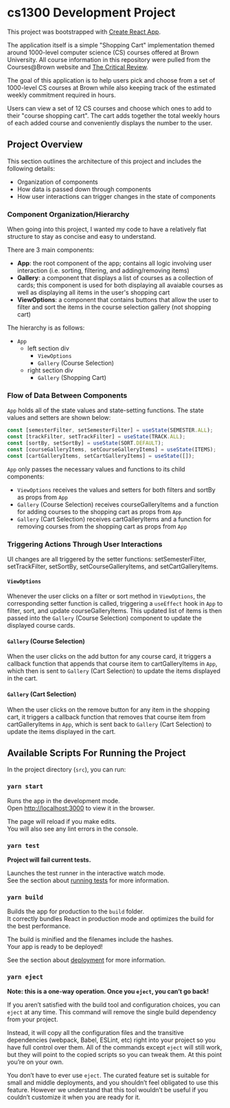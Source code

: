 # cs1300 Development Project

This project was bootstrapped with [Create React App](https://github.com/facebook/create-react-app).

The application itself is a simple "Shopping Cart" implementation themed around 1000-level computer science (CS) courses offered at Brown University. All course information in this repository were pulled from the Courses@Brown website and [The Critical Review](https://thecriticalreview.org/). 

The goal of this application is to help users pick and choose from a set of 1000-level CS courses at Brown while also keeping track of the estimated weekly commitment required in hours.

Users can view a set of 12 CS courses and choose which ones to add to their "course shopping cart". The cart adds together the total weekly hours of each added course and conveniently displays the number to the user.

## Project Overview

This section outlines the architecture of this project and includes the following details:
- Organization of components
- How data is passed down through components
- How user interactions can trigger changes in the state of components

### Component Organization/Hierarchy

When going into this project, I wanted my code to have a relatively flat structure to stay as concise and easy to understand.

There are 3 main components:
- **App**: the root component of the app; contains all logic involving user interaction (i.e. sorting, filtering, and adding/removing items)
- **Gallery**: a component that displays a list of courses as a collection of cards; this component is used for both displaying all avaiable courses as well as displaying all items in the user's shopping cart
- **ViewOptions**: a component that contains buttons that allow the user to filter and sort the items in the course selection gallery (not shopping cart)

The hierarchy is as follows:
- `App`
  - left section div
    - `ViewOptions`
    - `Gallery` (Course Selection)
  - right section div
    - `Gallery` (Shopping Cart)

### Flow of Data Between Components

`App` holds all of the state values and state-setting functions. The state values and setters are shown below:

```js
const [semesterFilter, setSemesterFilter] = useState(SEMESTER.ALL);
const [trackFilter, setTrackFilter] = useState(TRACK.ALL);
const [sortBy, setSortBy] = useState(SORT.DEFAULT);
const [courseGalleryItems, setCourseGalleryItems] = useState(ITEMS);
const [cartGalleryItems, setCartGalleryItems] = useState([]);
```

`App` only passes the necessary values and functions to its child components:
- `ViewOptions` receives the values and setters for both filters and sortBy as props from `App`
- `Gallery` (Course Selection) receives courseGalleryItems and a function for adding courses to the shopping cart as props from `App`
- `Gallery` (Cart Selection) receives cartGalleryItems and a function for removing courses from the shopping cart as props from `App`

### Triggering Actions Through User Interactions

UI changes are all triggered by the setter functions: setSemesterFilter, setTrackFilter, setSortBy, setCourseGalleryItems, and setCartGalleryItems.

#### `ViewOptions`
Whenever the user clicks on a filter or sort method in `ViewOptions`, the corresponding setter function is called, triggering a `useEffect` hook in `App` to filter, sort, and update courseGalleryItems. This updated list of items is then passed into the `Gallery` (Course Selection) component to update the displayed course cards.

#### `Gallery` (Course Selection)
When the user clicks on the add button for any course card, it triggers a callback function that appends that course item to cartGalleryItems in `App`, which then is sent to `Gallery` (Cart Selection) to update the items displayed in the cart.

#### `Gallery` (Cart Selection)
When the user clicks on the remove button for any item in the shopping cart, it triggers a callback function that removes that course item from cartGalleryItems in `App`, which is sent back to `Gallery` (Cart Selection) to update the items displayed in the cart.

## Available Scripts For Running the Project

In the project directory (`src`), you can run:

### `yarn start`

Runs the app in the development mode.\
Open [http://localhost:3000](http://localhost:3000) to view it in the browser.

The page will reload if you make edits.\
You will also see any lint errors in the console.

### `yarn test`

**Project will fail current tests.**

Launches the test runner in the interactive watch mode.\
See the section about [running tests](https://facebook.github.io/create-react-app/docs/running-tests) for more information.

### `yarn build`

Builds the app for production to the `build` folder.\
It correctly bundles React in production mode and optimizes the build for the best performance.

The build is minified and the filenames include the hashes.\
Your app is ready to be deployed!

See the section about [deployment](https://facebook.github.io/create-react-app/docs/deployment) for more information.

### `yarn eject`

**Note: this is a one-way operation. Once you `eject`, you can’t go back!**

If you aren’t satisfied with the build tool and configuration choices, you can `eject` at any time. This command will remove the single build dependency from your project.

Instead, it will copy all the configuration files and the transitive dependencies (webpack, Babel, ESLint, etc) right into your project so you have full control over them. All of the commands except `eject` will still work, but they will point to the copied scripts so you can tweak them. At this point you’re on your own.

You don’t have to ever use `eject`. The curated feature set is suitable for small and middle deployments, and you shouldn’t feel obligated to use this feature. However we understand that this tool wouldn’t be useful if you couldn’t customize it when you are ready for it.
